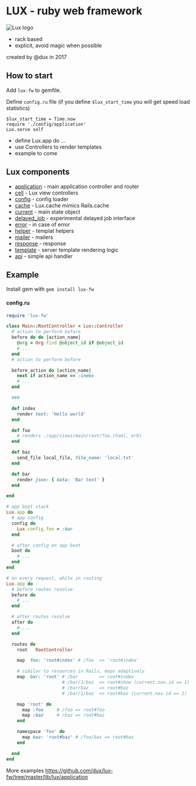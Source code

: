 # LUX - ruby web framework

![Lux logo](https://i.imgur.com/Zy7DLXU.png)

* rack based
* explicit, avoid magic when possible

created by @dux in 2017

## How to start

Add `lux-fw` to gemfile.

Define `config.ru` file (if you define `$lux_start_time` you will get speed load statistics)
```
$lux_start_time = Time.now
require './config/application'
Lux.serve self
```

* define Lux.app do ...
* use Controllers to render templates
* example to come

## Lux components

* [application](lib/lux/application) - main application controller and router
* [cell](lib/lux/controller)         - Lux view controllers
* [config](lib/lux/config)           - config loader
* [cache](lib/lux/cache)             - Lux.cache mimics Rails.cache
* [current](lib/lux/current)         - main state object
* [delayed_job](lib/lux/delayed_job) - experimental delayed job interface
* [error](lib/lux/error)             - in case of error
* [helper](lib/lux/helper)           - templat helpers
* [mailer](lib/lux/mailer)           - mailers
* [response](lib/lux/response)       - response
* [template](lib/lux/template)       - server template rendering logic
* [api](lib/plugins/api)             - simple api handler

## Example

Install gem with `gem install lux-fw`

#### config.ru

```ruby
require 'lux-fw'

class Main::RootController < Lux::Controller
  # action to perform before
  before do do |action_name|
    @org = Org.find @object_id if @object_id
    # ...
  end
  # action to perform before

  before_action do |action_name|
    next if action_name == :index
    # ...
  end

  ###

  def index
    render text: 'Hello world'
  end

  def foo
    # renders ./app/views/main/root/foo.(haml, erb)
  end

  def baz
    send_file local_file, file_name: 'local.txt'
  end

  def bar
    render json: { data: 'Bar text' }
  end

end

# app boot stack
Lux.app do
  # app config
  config do
    Lux.config.foo = :bar
  end

  # after config on app boot
  boot do
    # ...
  end
end

# on every request, while in routing
Lux.app do
  # before routes resolve
  before do
    # ...
  end

  # after routes resolve
  after do
    # ...
  end

  routes do
    root   RootController

    map  foo: 'root#index' # /foo  => 'root#index'

    # similar to resources in Rails, maps adaptively
    map  bar: 'root' # /bar        => root#index
                     # /bar/1/baz  => root#show (current.nav.id == 1)
                     # /bar/baz    => root#baz
                     # /bar/1/baz  => root#baz (current.nav.id == 1)

    map 'root' do
      map :foo     # /foo => root#foo
      map :baz     # /baz => root#baz
    end

    namespace 'foo' do
      map baz: 'root#baz' # /foo/baz => root#baz
    end

  end
end
```

More examples https://github.com/dux/lux-fw/tree/master/lib/lux/application

